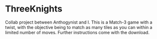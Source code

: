 # ThreeKnights
 Collab project between Anthogynist and I. This is a Match-3 game with a twist, with the objective being to match as many tiles as you can within a limited number of moves. Further instructions come with the download.
